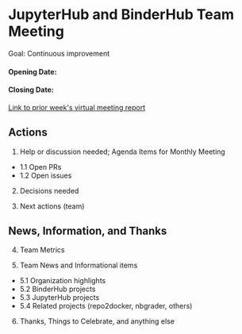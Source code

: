 # JupyterHub and BinderHub Team Meeting

Goal: Continuous improvement

#### Opening Date:
#### Closing Date:

[Link to prior week's virtual meeting report]()

## Actions

1. Help or discussion needed; Agenda Items for Monthly Meeting
- 1.1 Open PRs
- 1.2 Open issues

2. Decisions needed

3. Next actions (team)

## News, Information, and Thanks

4. Team Metrics

5. Team News and Informational items
- 5.1 Organization highlights
- 5.2 BinderHub projects
- 5.3 JupyterHub projects
- 5.4 Related projects (repo2docker, nbgrader, others)

6. Thanks, Things to Celebrate, and anything else

